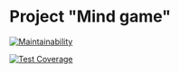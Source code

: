 # Project "Mind game"

[![Maintainability](https://api.codeclimate.com/v1/badges/b5fa2f16662818f5bbc8/maintainability)](https://codeclimate.com/github/kalash-job/php-project-lvl1/maintainability)

[![Test Coverage](https://api.codeclimate.com/v1/badges/b5fa2f16662818f5bbc8/test_coverage)](https://codeclimate.com/github/kalash-job/php-project-lvl1/test_coverage)